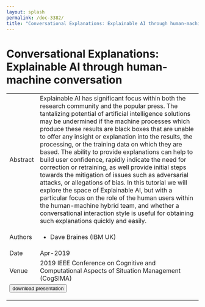 ```yaml
---
layout: splash
permalink: /doc-3382/
title: "Conversational Explanations: Explainable AI through human-machine conversation"
---
```


# Conversational Explanations: Explainable AI through human-machine conversation

<table>
    <tbody>
    <tr>
        <td>Abstract</td>
        <td>Explainable AI has significant focus within both the research community and the popular press. The tantalizing potential of artificial intelligence solutions may be undermined if the machine processes which produce these results are black boxes that are unable to offer any insight or explanation into the results, the processing, or the training data on which they are based. The ability to provide explanations can help to build user confidence, rapidly indicate the need for correction or retraining, as well provide initial steps towards the mitigation of issues such as adversarial attacks, or allegations of bias. In this tutorial we will explore the space of Explainable AI, but with a particular focus on the role of the human users within the human-machine hybrid team, and whether a conversational interaction style is useful for obtaining such explanations quickly and easily.</td>
    </tr>
    <tr>
        <td>Authors</td>
        <td>
            <ul>
                <li>Dave Braines (IBM UK)</li>
            </ul>
        </td>
    </tr>
    <tr>
        <td>Date</td>
        <td>Apr-2019</td>
    </tr>
    <tr>
        <td>Venue</td>
        <td>2019 IEEE Conference on Cognitive and Computational Aspects of Situation Management (CogSIMA)</td>
    </tr>
        <tr>
            <td colspan="2">
                <form method="get" action="https://dais-ita.org/sites/default/files/3369_slides_0.pdf">
                    <button type="submit">download presentation</button>
                </form>
            </td>
        </tr>
    </tbody>
</table>
